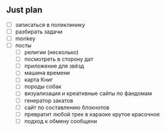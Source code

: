 ## Just plan
- [ ] записаться в поликлинику
- [ ] разбирать задачи
- [ ] monkey
- [ ] посты
	- [ ] религии (несколько)
	- [ ] посмотреть в сторону дат
	- [ ] приложение для звёзд
	- [ ] машина времени
	- [ ] карта Книг
	- [ ] породы собак
	- [ ] визуализация и креативные сайты по фандомам
	- [ ] генератор закатов 
	- [ ] сайт по составлению блокнотов
	- [ ] превратит любой трек в караоке крутое красочное
	- [ ] подход к обмену сообщени
